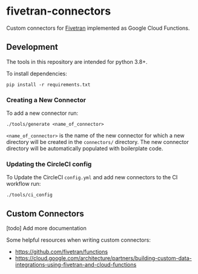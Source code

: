 # fivetran-connectors

Custom connectors for [Fivetran](https://fivetran.com/) implemented as Google Cloud Functions.

## Development

The tools in this repository are intended for python 3.8+.

To install dependencies:

```
pip install -r requirements.txt
```

### Creating a New Connector

To add a new connector run:

```
./tools/generate <name_of_connector>
```

`<name_of_connector>` is the name of the new connector for which a new directory will be created
in the `connectors/` directory. The new connector directory will be automatically populated with
boilerplate code.

### Updating the CircleCI config

To Update the CircleCI `config.yml` and add new connectors to the CI workflow run:

```
./tools/ci_config
```


## Custom Connectors

[todo] Add more documentation

Some helpful resources when writing custom connectors:
* https://github.com/fivetran/functions
* https://cloud.google.com/architecture/partners/building-custom-data-integrations-using-fivetran-and-cloud-functions
